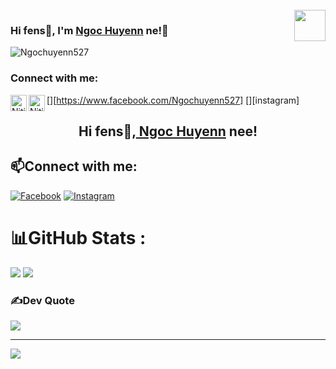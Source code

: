 <br />
<img align="right" width="50" border-radius="5px" src="https://github.com/Ngochuyenn527.png" />

### Hi fens👋, I'm [Ngoc Huyenn](https://www.facebook.com/Ngochuyenn527) ne!👋

<p align="left"> <img src="https://komarev.com/ghpvc/?username=Ngochuyenn527&label=Views&color=blue&style=plastic" alt="Ngochuyenn527"/> </p>

### Connect with me:
[<img align="left" alt="Nitin | Facebook" width="26px" src="https://cdn.jsdelivr.net/npm/simple-icons@v3/icons/facebook.svg" />][https://www.facebook.com/Ngochuyenn527]
[<img align="left" alt="Nitin | Instagram" width="26px" src="https://cdn.jsdelivr.net/npm/simple-icons@v3/icons/instagram.svg" />][instagram]
<br />


<h2 align="center">Hi fens👋,<a href="https://www.facebook.com/Ngochuyenn527" color="rgb(226, 171, 171)"> Ngoc Huyenn</a> nee!</h2>

## 📫Connect with me:
[![Facebook](https://img.shields.io/badge/Facebook-%231877F2.svg?logo=Facebook&logoColor=white)](https://facebook.com/https://www.facebook.com/Ngochuyenn527) [![Instagram](https://img.shields.io/badge/Instagram-%23E4405F.svg?logo=Instagram&logoColor=white)](https://instagram.com/https://www.instagram.com/huynne709) 


# 📊GitHub Stats :
![](https://github-readme-stats.vercel.app/api/top-langs/?username=Ngochuyenn527&theme=radical&hide_border=false&include_all_commits=false&count_private=false&layout=compact)
![](https://github-readme-stats.vercel.app/api?username=Ngochuyenn527&theme=radical&hide_border=false&include_all_commits=false&count_private=false)


### ✍️Dev Quote
![](https://quotes-github-readme.vercel.app/api?type=horizontal&theme=radical)

---
[![](https://visitcount.itsvg.in/api?id=Ngochuyenn527&label=Profile%20Views&color=4&icon=5&pretty=true)](https://visitcount.itsvg.in)

